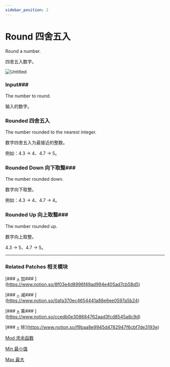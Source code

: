 ```yaml
---
sidebar_position: 2
---
```


# Round 四舍五入

Round a number.

四舍五入数字。

![Untitled](https://s3.us-west-2.amazonaws.com/secure.notion-static.com/e167bce5-face-4f56-a6a9-b5faeddefe9a/Untitled.png?X-Amz-Algorithm=AWS4-HMAC-SHA256&X-Amz-Content-Sha256=UNSIGNED-PAYLOAD&X-Amz-Credential=AKIAT73L2G45EIPT3X45%2F20220602%2Fus-west-2%2Fs3%2Faws4_request&X-Amz-Date=20220602T175228Z&X-Amz-Expires=86400&X-Amz-Signature=2ab0434d8ecf3e3b3b23006a39e94a686cb6afe2071cc32ec3c1cb8e9f28d991&X-Amz-SignedHeaders=host&response-content-disposition=filename%20%3D%22Untitled.png%22&x-id=GetObject)

### Input### 

The number to round.

输入的数字。

### Rounded 四舍五入

The number rounded to the nearest integer.

数字四舍五入为最接近的整数。

例如：4.3 → 4、4.7 → 5。

### Rounded Down 向下取整### 

The number rounded down.

数字向下取整。

例如：4.3 → 4、4.7 → 4。

### Rounded Up 向上取整### 

The number rounded up.

数字向上取整。

4.3 → 5、4.7 → 5。

------

### Related Patches 相关模块

[### [+](https://origami.design/documentation/patches/builtin.math.add.html) 加### ](https://www.notion.so/8f03e4d8996f49ad994e405ad7cb58d5)

[### [−](https://origami.design/documentation/patches/builtin.math.sub.html) 减### ](https://www.notion.so/0afa370ec4654441a88e6ee0597a5b24)

[### [×](https://origami.design/documentation/patches/builtin.math.mul.html) 乘### ](https://www.notion.so/ccedb0e308684762aad3fcd8545a8c9d)

[### [÷](https://origami.design/documentation/patches/builtin.math.div.html) 除](https://www.notion.so/f9baa8e9945d4782947f6cbf7de3193e)

[Mod 求余函数](https://www.notion.so/Mod-a400b308063241d89a86d143a63052e7)

[Min 最小值](https://www.notion.so/Min-6ddcecef2efa4336a357f27f29f64d9b)

[Max 最大](https://www.notion.so/Max-72f0f72e06c74ceaa41fd83df0f66714)
